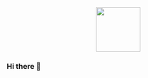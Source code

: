 

<div id="header" align="center">
  <img src="[https://media.giphy.com/media/M9gbBd9nbDrOTu1Mqx/giphy.gif](https://media.giphy.com/media/13CoXDiaCcCoyk/giphy.gif?cid=ecf05e47qlpeo9mvjse7sht1ilp703n9cr2h3jbzmdfwahvd&rid=giphy.gif&ct=g)" width="100"/>
</div>


### Hi there 👋
